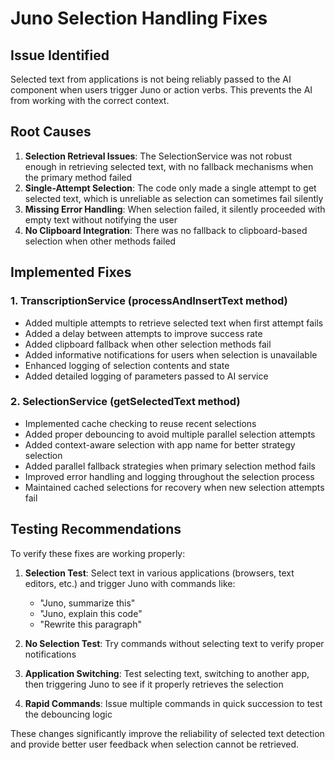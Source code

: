 # Juno Selection Handling Fixes

## Issue Identified
Selected text from applications is not being reliably passed to the AI component when users trigger Juno or action verbs. This prevents the AI from working with the correct context.

## Root Causes
1. **Selection Retrieval Issues**: The SelectionService was not robust enough in retrieving selected text, with no fallback mechanisms when the primary method failed
2. **Single-Attempt Selection**: The code only made a single attempt to get selected text, which is unreliable as selection can sometimes fail silently
3. **Missing Error Handling**: When selection failed, it silently proceeded with empty text without notifying the user
4. **No Clipboard Integration**: There was no fallback to clipboard-based selection when other methods failed

## Implemented Fixes

### 1. TranscriptionService (processAndInsertText method)
- Added multiple attempts to retrieve selected text when first attempt fails
- Added a delay between attempts to improve success rate
- Added clipboard fallback when other selection methods fail
- Added informative notifications for users when selection is unavailable
- Enhanced logging of selection contents and state
- Added detailed logging of parameters passed to AI service

### 2. SelectionService (getSelectedText method)
- Implemented cache checking to reuse recent selections
- Added proper debouncing to avoid multiple parallel selection attempts
- Added context-aware selection with app name for better strategy selection
- Added parallel fallback strategies when primary selection method fails
- Improved error handling and logging throughout the selection process
- Maintained cached selections for recovery when new selection attempts fail

## Testing Recommendations
To verify these fixes are working properly:

1. **Selection Test**: Select text in various applications (browsers, text editors, etc.) and trigger Juno with commands like:
   - "Juno, summarize this"
   - "Juno, explain this code"
   - "Rewrite this paragraph"

2. **No Selection Test**: Try commands without selecting text to verify proper notifications

3. **Application Switching**: Test selecting text, switching to another app, then triggering Juno to see if it properly retrieves the selection

4. **Rapid Commands**: Issue multiple commands in quick succession to test the debouncing logic

These changes significantly improve the reliability of selected text detection and provide better user feedback when selection cannot be retrieved. 